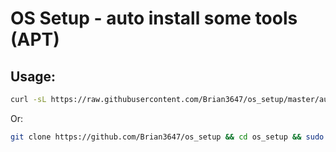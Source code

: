 # OS Setup - auto install some tools (APT)

## Usage:

```sh
curl -sL https://raw.githubusercontent.com/Brian3647/os_setup/master/auto.sh | sh
```

Or:

```sh
git clone https://github.com/Brian3647/os_setup && cd os_setup && sudo bash ./main.sh
````
